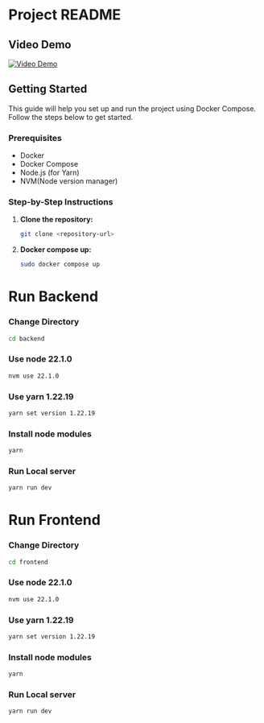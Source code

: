 # Project README

## Video Demo

[![Video Demo](https://img.youtube.com/vi/wEiz3va0EBE/0.jpg)](https://www.youtube.com/watch?v=wEiz3va0EBE)

## Getting Started

This guide will help you set up and run the project using Docker Compose. Follow the steps below to get started.

### Prerequisites

- Docker
- Docker Compose
- Node.js (for Yarn)
- NVM(Node version manager)

### Step-by-Step Instructions

1. **Clone the repository:**

   ```bash
   git clone <repository-url>
   ```
1. **Docker compose up:**

   ```bash
   sudo docker compose up
   ```
# Run Backend

### Change Directory
   ```bash
   cd backend
   ```
### Use node 22.1.0
   ```bash
   nvm use 22.1.0
   ```
### Use yarn 1.22.19

  ```bash
yarn set version 1.22.19
   ```

### Install node modules
  ```bash
yarn 
   ```

### Run Local server
  ```bash
yarn run dev
   ```
# Run Frontend

### Change Directory
   ```bash
   cd frontend
   ```
### Use node 22.1.0
   ```bash
   nvm use 22.1.0
   ```
### Use yarn 1.22.19

  ```bash
yarn set version 1.22.19
   ```

### Install node modules
  ```bash
yarn 
   ```

### Run Local server
  ```bash
yarn run dev
   ```
